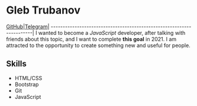 # Gleb Trubanov
[GitHub](https://github.com/Trubanov)|[Telegram](https://t.me/ccrew10)|
----------------------------------------------------------------------|
I wanted to become a *JavaScript* developer, after talking with friends about this topic, and I want to complete **this goal** in 2021. I am attracted to the opportunity to create something new and useful for people.
## Skills
* HTML/CSS
* Bootstrap
* Git
* JavaScript